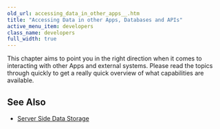 ```yaml
---
old_url: accessing_data_in_other_apps__.htm
title: "Accessing Data in other Apps, Databases and APIs"
active_menu_item: developers
class_name: developers
full_width: true
---
```



This chapter aims to point you in the right direction when it comes to interacting with other Apps and external systems. Please read the topics through quickly to get a really quick overview of what capabilities are available.

## See Also

 - [Server Side Data Storage](/developers/documentation/product-guide/data-storage/server-side-data-storage/)

